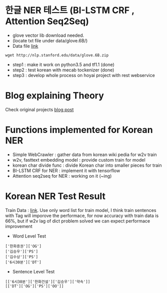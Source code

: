 # 한글 NER 테스트 (BI-LSTM CRF , Attention Seq2Seq)
- glove vector lib download needed. 
- (locate txt file under data/glove.6B/)
- Data file [link](http://nlp.stanford.edu/data/glove.6B.zip) 
```
wget http://nlp.stanford.edu/data/glove.6B.zip
```
- step1 : make it work on python3.5 and tf1.1 (done) 
- step2 : test korean with mecab tockenizer (done)
- step3 : develop whole process on hoyai project with rest webservice 

# Blog explaining Theory 
Check original projects [blog post](https://guillaumegenthial.github.io/sequence-tagging-with-tensorflow.html)

# Functions implemented for Korean NER 
 - Simple WebCrawler : gather data from korean wiki pedia for w2v train 
 - w2v, fasttext embedding model : provide custom train for model 
 - korean char divide func : divide Korean char into smaller pieces for train 
 - BI-LSTM CRF for NER : implement it with tensorflow 
 - Attention seq2seq for NER : working on it (~ing) 

# Korean NER Test Result 
Train Data : [link](https://github.com/shinu89/KoNER/blob/master/data/gazette).
Use only word list for train model, I think train sentences with Tag will imporove the 
performace, for now accuracy with train data is 66%, but if w2v lag of dict problem solved
we can expect performace improvement 

 - Word Level Test
```
['한화증권']['OG']
['김승우']['PS'] 
['김수상']['PS']
['6시30분']['DT']
```
 - Sentence Level Test 
```
[['6시30분']['한화건설']['김승우']['약속']]
[['DT']['OG']['PS']['OO']]
```


